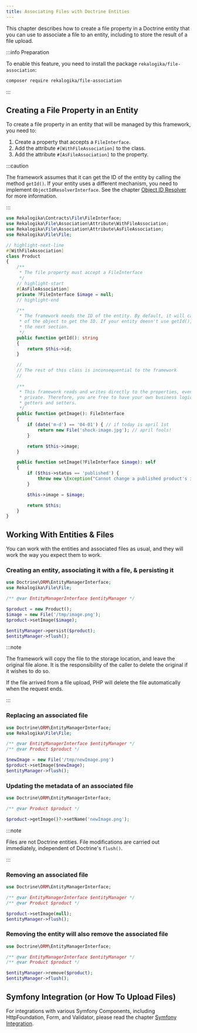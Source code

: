 ```yaml
---
title: Associating Files with Doctrine Entities
---
```


This chapter describes how to create a file property in a Doctrine entity that
you can use to associate a file to an entity, including to store the result of a
file upload.

:::info Preparation

To enable this feature, you need to install the package
`rekalogika/file-association`:

```bash
composer require rekalogika/file-association
```

:::

## Creating a File Property in an Entity

To create a file property in an entity that will be managed by this framework,
you need to:

1. Create a property that accepts a `FileInterface`.
2. Add the attribute `#[WithFileAssociation]` to the class.
3. Add the attribute `#[AsFileAssociation]` to the property.

:::caution

The framework assumes that it can get the ID of the entity by calling the method
`getId()`. If your entity uses a different mechanism, you need to implement
`ObjectIdResolverInterface`. See the chapter [Object ID
Resolver](object-id-resolver) for more information.

:::

```php
use Rekalogika\Contracts\File\FileInterface;
use Rekalogika\File\Association\Attribute\WithFileAssociation;
use Rekalogika\File\Association\Attribute\AsFileAssociation;
use Rekalogika\File\File;

// highlight-next-line
#[WithFileAssociation]
class Product
{
    /**
     * The file property must accept a FileInterface
     */
    // highlight-start
    #[AsFileAssociation]
    private ?FileInterface $image = null;
    // highlight-end

    /**
     * The framework needs the ID of the entity. By default, it will call getId()
     * of the object to get the ID. If your entity doesn't use getId(), read
     * the next section.
     */
    public function getId(): string
    {
        return $this->id;
    }

    //
    // The rest of this class is inconsequential to the framework
    //

    /**
     * This framework reads and writes directly to the properties, even if
     * private. Therefore, you are free to have your own business logic in the
     * getters and setters.
     */
    public function getImage(): FileInterface
    {
        if (date('m-d') == '04-01') { // if today is april 1st
            return new File('shock-image.jpg'); // april fools!
        }

        return $this->image;
    }

    public function setImage(?FileInterface $image): self
    {
        if ($this->status == 'published') {
            throw new \Exception("Cannot change a published product's image");
        }

        $this->image = $image;

        return $this;
    }
}
```

## Working With Entities & Files

You can work with the entities and associated files as usual, and they will work
the way you expect them to work.

### Creating an entity, associating it with a file, & persisting it

```php
use Doctrine\ORM\EntityManagerInterface;
use Rekalogika\File\File;

/** @var EntityManagerInterface $entityManager */

$product = new Product();
$image = new File('/tmp/image.png');
$product->setImage($image);

$entityManager->persist($product);
$entityManager->flush();
```

:::note

The framework will copy the file to the storage location, and leave the original
file alone. It is the responsibility of the caller to delete the original if it
wishes to do so.

If the file arrived from a file upload, PHP will delete the file automatically
when the request ends.

:::

### Replacing an associated file

```php
use Doctrine\ORM\EntityManagerInterface;
use Rekalogika\File\File;

/** @var EntityManagerInterface $entityManager */
/** @var Product $product */

$newImage = new File('/tmp/newImage.png')
$product->setImage($newImage);
$entityManager->flush();
```

### Updating the metadata of an associated file

```php
use Doctrine\ORM\EntityManagerInterface;

/** @var Product $product */

$product->getImage()?->setName('newImage.png');
```

:::note

Files are not Doctrine entities. File modifications are carried out
immediately, independent of Doctrine's `flush()`.

:::

### Removing an associated file

```php
use Doctrine\ORM\EntityManagerInterface;

/** @var EntityManagerInterface $entityManager */
/** @var Product $product */

$product->setImage(null);
$entityManager->flush();
```

### Removing the entity will also remove the associated file

```php
use Doctrine\ORM\EntityManagerInterface;

/** @var EntityManagerInterface $entityManager */
/** @var Product $product */

$entityManager->remove($product);
$entityManager->flush();
```

## Symfony Integration (or How To Upload Files)

For integrations with various Symfony Components, including HttpFoundation,
Form, and Validator, please read the chapter [Symfony Integration](symfony).